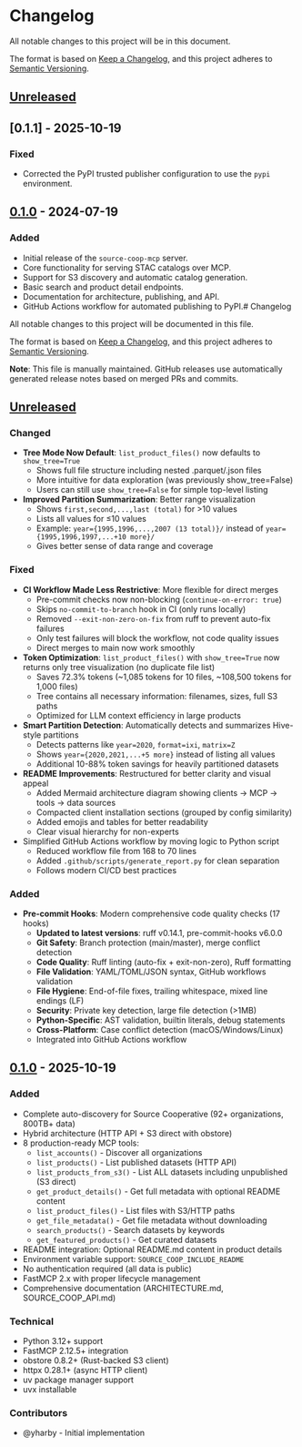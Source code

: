 # Changelog

All notable changes to this project will be in this document.

The format is based on [Keep a Changelog](https://keepachangelog.com/en/1.0.0/),
and this project adheres to [Semantic Versioning](https://semver.org/spec/v2.0.0.html).

## [Unreleased]

## [0.1.1] - 2025-10-19

### Fixed
- Corrected the PyPI trusted publisher configuration to use the `pypi` environment.


## [0.1.0] - 2024-07-19

### Added
- Initial release of the `source-coop-mcp` server.
- Core functionality for serving STAC catalogs over MCP.
- Support for S3 discovery and automatic catalog generation.
- Basic search and product detail endpoints.
- Documentation for architecture, publishing, and API.
- GitHub Actions workflow for automated publishing to PyPI.# Changelog

All notable changes to this project will be documented in this file.

The format is based on [Keep a Changelog](https://keepachangelog.com/en/1.1.0/),
and this project adheres to [Semantic Versioning](https://semver.org/spec/v2.0.0.html).

**Note**: This file is manually maintained. GitHub releases use automatically generated release notes based on merged PRs and commits.

## [Unreleased]

### Changed
- **Tree Mode Now Default**: `list_product_files()` now defaults to `show_tree=True`
  - Shows full file structure including nested .parquet/.json files
  - More intuitive for data exploration (was previously show_tree=False)
  - Users can still use `show_tree=False` for simple top-level listing
- **Improved Partition Summarization**: Better range visualization
  - Shows `first,second,...,last (total)` for >10 values
  - Lists all values for ≤10 values
  - Example: `year={1995,1996,...,2007 (13 total)}/` instead of `year={1995,1996,1997,...+10 more}/`
  - Gives better sense of data range and coverage

### Fixed
- **CI Workflow Made Less Restrictive**: More flexible for direct merges
  - Pre-commit checks now non-blocking (`continue-on-error: true`)
  - Skips `no-commit-to-branch` hook in CI (only runs locally)
  - Removed `--exit-non-zero-on-fix` from ruff to prevent auto-fix failures
  - Only test failures will block the workflow, not code quality issues
  - Direct merges to main now work smoothly
- **Token Optimization**: `list_product_files()` with `show_tree=True` now returns only tree visualization (no duplicate file list)
  - Saves 72.3% tokens (~1,085 tokens for 10 files, ~108,500 tokens for 1,000 files)
  - Tree contains all necessary information: filenames, sizes, full S3 paths
  - Optimized for LLM context efficiency in large products
- **Smart Partition Detection**: Automatically detects and summarizes Hive-style partitions
  - Detects patterns like `year=2020`, `format=ixi`, `matrix=Z`
  - Shows `year={2020,2021,...+5 more}` instead of listing all values
  - Additional 10-88% token savings for heavily partitioned datasets
- **README Improvements**: Restructured for better clarity and visual appeal
  - Added Mermaid architecture diagram showing clients → MCP → tools → data sources
  - Compacted client installation sections (grouped by config similarity)
  - Added emojis and tables for better readability
  - Clear visual hierarchy for non-experts
- Simplified GitHub Actions workflow by moving logic to Python script
  - Reduced workflow file from 168 to 70 lines
  - Added `.github/scripts/generate_report.py` for clean separation
  - Follows modern CI/CD best practices

### Added
- **Pre-commit Hooks**: Modern comprehensive code quality checks (17 hooks)
  - **Updated to latest versions**: ruff v0.14.1, pre-commit-hooks v6.0.0
  - **Git Safety**: Branch protection (main/master), merge conflict detection
  - **Code Quality**: Ruff linting (auto-fix + exit-non-zero), Ruff formatting
  - **File Validation**: YAML/TOML/JSON syntax, GitHub workflows validation
  - **File Hygiene**: End-of-file fixes, trailing whitespace, mixed line endings (LF)
  - **Security**: Private key detection, large file detection (>1MB)
  - **Python-Specific**: AST validation, builtin literals, debug statements
  - **Cross-Platform**: Case conflict detection (macOS/Windows/Linux)
  - Integrated into GitHub Actions workflow

## [0.1.0] - 2025-10-19

### Added
- Complete auto-discovery for Source Cooperative (92+ organizations, 800TB+ data)
- Hybrid architecture (HTTP API + S3 direct with obstore)
- 8 production-ready MCP tools:
  - `list_accounts()` - Discover all organizations
  - `list_products()` - List published datasets (HTTP API)
  - `list_products_from_s3()` - List ALL datasets including unpublished (S3 direct)
  - `get_product_details()` - Get full metadata with optional README content
  - `list_product_files()` - List files with S3/HTTP paths
  - `get_file_metadata()` - Get file metadata without downloading
  - `search_products()` - Search datasets by keywords
  - `get_featured_products()` - Get curated datasets
- README integration: Optional README.md content in product details
- Environment variable support: `SOURCE_COOP_INCLUDE_README`
- No authentication required (all data is public)
- FastMCP 2.x with proper lifecycle management
- Comprehensive documentation (ARCHITECTURE.md, SOURCE_COOP_API.md)

### Technical
- Python 3.12+ support
- FastMCP 2.12.5+ integration
- obstore 0.8.2+ (Rust-backed S3 client)
- httpx 0.28.1+ (async HTTP client)
- uv package manager support
- uvx installable

### Contributors
- @yharby - Initial implementation

[Unreleased]: https://github.com/yharby/source-coop-mcp/compare/v0.1.0...HEAD
[0.1.0]: https://github.com/yharby/source-coop-mcp/releases/tag/v0.1.0
